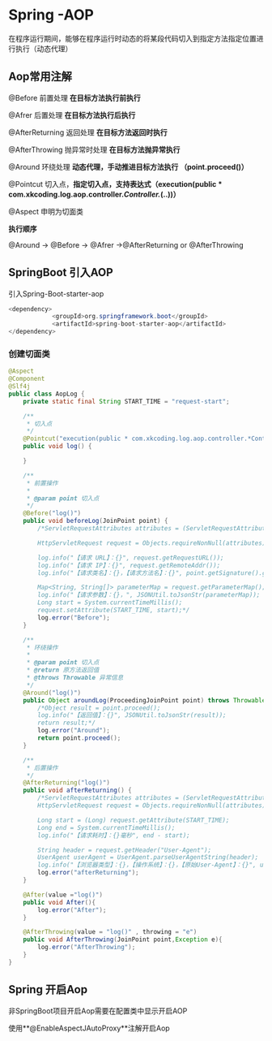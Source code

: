 # Spring -AOP

在程序运行期间，能够在程序运行时动态的将某段代码切入到指定方法指定位置进行执行（动态代理）

## Aop常用注解

@Before 前置处理 **在目标方法执行前执行**

@Afrer 后置处理	**在目标方法执行后执行**

@AfterReturning 返回处理  **在目标方法返回时执行**

@AfterThrowing 抛异常时处理  **在目标方法抛异常执行**

@Around 环绕处理  **动态代理，手动推进目标方法执行 （point.proceed()）**

@Pointcut 切入点，**指定切入点，支持表达式（execution(public * com.xkcoding.log.aop.controller.*Controller.*(..))）**

@Aspect 申明为切面类

**执行顺序**

@Around  -> @Before -> @Afrer ->@AfterReturning or @AfterThrowing 

## SpringBoot 引入AOP

引入Spring-Boot-starter-aop

```java
<dependency>
			<groupId>org.springframework.boot</groupId>
			<artifactId>spring-boot-starter-aop</artifactId>
</dependency>
```

### 创建切面类

```java
@Aspect
@Component
@Slf4j
public class AopLog {
	private static final String START_TIME = "request-start";

	/**
	 * 切入点
	 */
	@Pointcut("execution(public * com.xkcoding.log.aop.controller.*Controller.*(..))")
	public void log() {

	}

	/**
	 * 前置操作
	 *
	 * @param point 切入点
	 */
	@Before("log()")
	public void beforeLog(JoinPoint point) {
		/*ServletRequestAttributes attributes = (ServletRequestAttributes) RequestContextHolder.getRequestAttributes();

		HttpServletRequest request = Objects.requireNonNull(attributes).getRequest();

		log.info("【请求 URL】：{}", request.getRequestURL());
		log.info("【请求 IP】：{}", request.getRemoteAddr());
		log.info("【请求类名】：{}，【请求方法名】：{}", point.getSignature().getDeclaringTypeName(), point.getSignature().getName());

		Map<String, String[]> parameterMap = request.getParameterMap();
		log.info("【请求参数】：{}，", JSONUtil.toJsonStr(parameterMap));
		Long start = System.currentTimeMillis();
		request.setAttribute(START_TIME, start);*/
		log.error("Before");
	}

	/**
	 * 环绕操作
	 *
	 * @param point 切入点
	 * @return 原方法返回值
	 * @throws Throwable 异常信息
	 */
	@Around("log()")
	public Object aroundLog(ProceedingJoinPoint point) throws Throwable {
		/*Object result = point.proceed();
		log.info("【返回值】：{}", JSONUtil.toJsonStr(result));
		return result;*/
		log.error("Around");
		return point.proceed();
	}

	/**
	 * 后置操作
	 */
	@AfterReturning("log()")
	public void afterReturning() {
		/*ServletRequestAttributes attributes = (ServletRequestAttributes) RequestContextHolder.getRequestAttributes();
		HttpServletRequest request = Objects.requireNonNull(attributes).getRequest();

		Long start = (Long) request.getAttribute(START_TIME);
		Long end = System.currentTimeMillis();
		log.info("【请求耗时】：{}毫秒", end - start);

		String header = request.getHeader("User-Agent");
		UserAgent userAgent = UserAgent.parseUserAgentString(header);
		log.info("【浏览器类型】：{}，【操作系统】：{}，【原始User-Agent】：{}", userAgent.getBrowser().toString(), userAgent.getOperatingSystem().toString(), header);*/
	    log.error("afterReturning");
	}

	@After(value ="log()")
    public void After(){
	    log.error("After");
    }

    @AfterThrowing(value = "log()" , throwing = "e")
    public void AfterThrowing(JoinPoint point,Exception e){
	    log.error("AfterThrowing");
    }
}
```



## Spring 开启Aop

非SpringBoot项目开启Aop需要在配置类中显示开启AOP

使用**@EnableAspectJAutoProxy**注解开启Aop
